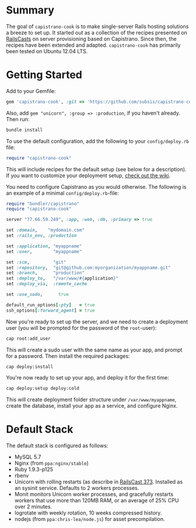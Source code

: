 # Summary

The goal of `capistrano-cook` is to make single-server Rails hosting solutions a breeze to set up. It started out as a collection of the recipes presented on [RailsCasts](http://railscasts.com) on server provisioning based on Capistrano. Since then, the recipes have been extended and adapted. `capistrano-cook` has primarily been tested on Ubuntu 12.04 LTS.

# Getting Started

Add to your Gemfile:

````ruby
gem 'capistrano-cook', :git => 'https://github.com/subsis/capistrano-cook.git', :require => false
````

Also, add `gem "unicorn", :group => :production`, if you haven't already. Then run:

````bash
bundle install
````

To use the default configuration, add the following to your `config/deploy.rb` file:

````ruby
require "capistrano-cook"
````

This will include recipes for the default setup (see below for a description). If you want to customize your deployment setup, [check out the wiki](https://github.com/Subsis/capistrano-cook/wiki).

You need to configure Capistrano as you would otherwise. The following is an example of a minimal `config/deploy.rb`-file:

````ruby
require "bundler/capistrano"
require "capistrano-cook"

server "77.66.59.249", :app, :web, :db, :primary => true

set :domain,    "mydomain.com"
set :rails_env, :production

set :application, "myappname"
set :user,        "myappname"

set :scm,         "git"
set :repository,  "git@github.com:myorganization/myappname.git"
set :branch,      "production"
set :deploy_to,   "/var/www/#{application}"
set :deploy_via,  :remote_cache

set :use_sudo,      true

default_run_options[:pty]   = true
ssh_options[:forward_agent] = true
````

Now you're ready to set up the server, and we need to create a deployment user (you will be prompted for the password of the `root`-user):

````bash
cap root:add_user
````

This will create a sudo user with the same name as your app, and prompt for a password. Then install the required packages:

````bash
cap deploy:install
````

You're now ready to set up your app, and deploy it for the first time:

````bash
cap deploy:setup deploy:cold
````

This will create deployment folder structure under `/var/www/myappname`, create the database, install your app as a service, and configure Nginx.

# Default Stack

The default stack is configured as follows:

* MySQL 5.7
* Nginx (from `ppa:nginx/stable`)
* Ruby 1.9.3-p125
* rbenv
* Unicorn with rolling restarts (as describe in [RailsCast 373](http://railscasts.com/episodes/373-zero-downtime-deployment). Installed as an sysinit service. Defaults to 2 workers processes.
* Monit monitors Unicorn worker processes, and gracefully restarts workers that use more than 120MB RAM, or an average of 25% CPU over 2 minutes.
* logrotate with weekly rotation, 10 weeks compressed history.
* nodejs (from `ppa:chris-lea/node.js`) for asset precompilation.
